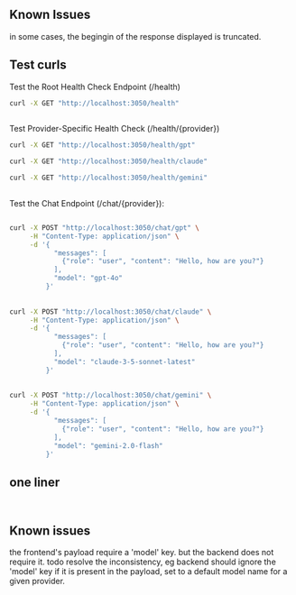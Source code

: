 ## Known Issues

in some cases, the begingin of the response displayed is truncated.




## Test curls

Test the Root Health Check Endpoint (/health)

```bash
curl -X GET "http://localhost:3050/health"
  
```


Test Provider-Specific Health Check (/health/{provider})

```bash
curl -X GET "http://localhost:3050/health/gpt"

curl -X GET "http://localhost:3050/health/claude"

curl -X GET "http://localhost:3050/health/gemini"
  
```



  
  




Test the Chat Endpoint (/chat/{provider}): 

```bash

curl -X POST "http://localhost:3050/chat/gpt" \
     -H "Content-Type: application/json" \
     -d '{
           "messages": [
             {"role": "user", "content": "Hello, how are you?"}
           ],
           "model": "gpt-4o"
         }'
         
         
curl -X POST "http://localhost:3050/chat/claude" \
     -H "Content-Type: application/json" \
     -d '{
           "messages": [
             {"role": "user", "content": "Hello, how are you?"}
           ],
           "model": "claude-3-5-sonnet-latest"
         }'
         
         
curl -X POST "http://localhost:3050/chat/gemini" \
     -H "Content-Type: application/json" \
     -d '{
           "messages": [
             {"role": "user", "content": "Hello, how are you?"}
           ],
           "model": "gemini-2.0-flash"
         }'

```


## one liner

```bash



```


## Known issues

the frontend's payload require a 'model' key. 
but the backend does not require it.
todo resolve the inconsistency, eg backend should ignore the 'model' key if it is present in the payload, set to a default model name for a given provider.
